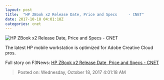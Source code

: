 ```yaml
---
layout: post
title:  "HP ZBook x2 Release Date, Price and Specs     - CNET"
date: 2017-10-18 04:01:18Z
categories: cnet
---
```


![HP ZBook x2 Release Date, Price and Specs     - CNET](https://cnet3.cbsistatic.com/img/v3u8lompzqiaipjlWEYzyrcDnjE=/2017/10/03/8f1a7862-fa70-46e1-b646-71ab8136f3bd/01-hp-zbook-x2.jpg)

The latest HP mobile workstation is optimized for Adobe Creative Cloud pros.


Full story on F3News: [HP ZBook x2 Release Date, Price and Specs     - CNET](http://www.f3nws.com/n/qBrHMC)

> Posted on: Wednesday, October 18, 2017 4:01:18 AM
